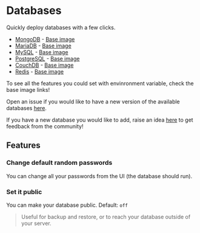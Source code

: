 # Databases

Quickly deploy databases with a few clicks.

- [MongoDB](https://mongodb.com) - [Base image](https://hub.docker.com/r/bitnami/mongodb/)
- [MariaDB](https://mariadb.org/) - [Base image](https://hub.docker.com/r/bitnami/mariadb/)
- [MySQL](https://www.mysql.com/) - [Base image](https://hub.docker.com/r/bitnami/mysql/)
- [PostgreSQL](https://www.postgresql.org/) - [Base image](https://hub.docker.com/r/bitnami/postgresql/)
- [CouchDB](https://couchdb.apache.org/) - [Base image](https://hub.docker.com/r/bitnami/couchdb/)
- [Redis](https://redis.io/) - [Base image](https://hub.docker.com/r/bitnami/redis/)

To see all the features you could set with envinronment variable, check the base image links!

Open an issue if you would like to have a new version of the available databases [here](https://github.com/coollabsio/coolify/issues/new?assignees=andrasbacsai%2Cvasani-arpit&labels=Enhancement&template=--feature-request.yaml&title=%5BFeature%5D%3A+).


If you have a new database you would like to add, raise an idea [here](https://feedback.coolify.io/) to get feedback from the community!

## Features

### Change default random passwords
You can change all your passwords from the UI (the database should run).

### Set it public
You can make your database public. Default: `off`
> Useful for backup and restore, or to reach your database outside of your server.